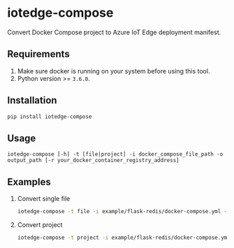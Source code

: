 # iotedge-compose
Convert Docker Compose project to Azure IoT Edge deployment manifest.

## Requirements
1. Make sure docker is running on your system before using this tool.
2. Python version >= `3.6.0`.
## Installation
```bash
pip install iotedge-compose
```


## Usage
```
iotedge-compose [-h] -t [file|project] -i docker_compose_file_path -o output_path [-r your_docker_container_registry_address]
```

## Examples
1. Convert single file
    ```bash
    iotedge-compose -t file -i example/flask-redis/docker-compose.yml -o example/flask-redis/deployment.template.json
    ```
2. Convert project
    ```bash
    iotedge-compose -t project -i example/flask-redis/docker-compose.yml -o example/flask-redis-edge
    ```
